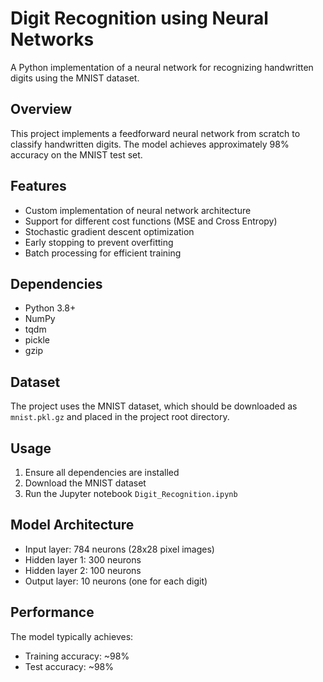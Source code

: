 # Digit Recognition using Neural Networks

A Python implementation of a neural network for recognizing handwritten digits using the MNIST dataset.

## Overview

This project implements a feedforward neural network from scratch to classify handwritten digits. The model achieves approximately 98% accuracy on the MNIST test set.

## Features

- Custom implementation of neural network architecture
- Support for different cost functions (MSE and Cross Entropy)
- Stochastic gradient descent optimization
- Early stopping to prevent overfitting
- Batch processing for efficient training

## Dependencies

- Python 3.8+
- NumPy
- tqdm
- pickle
- gzip

## Dataset

The project uses the MNIST dataset, which should be downloaded as `mnist.pkl.gz` and placed in the project root directory.

## Usage

1. Ensure all dependencies are installed
2. Download the MNIST dataset
3. Run the Jupyter notebook `Digit_Recognition.ipynb`

## Model Architecture

- Input layer: 784 neurons (28x28 pixel images)
- Hidden layer 1: 300 neurons
- Hidden layer 2: 100 neurons
- Output layer: 10 neurons (one for each digit)

## Performance

The model typically achieves:

- Training accuracy: ~98%
- Test accuracy: ~98%
